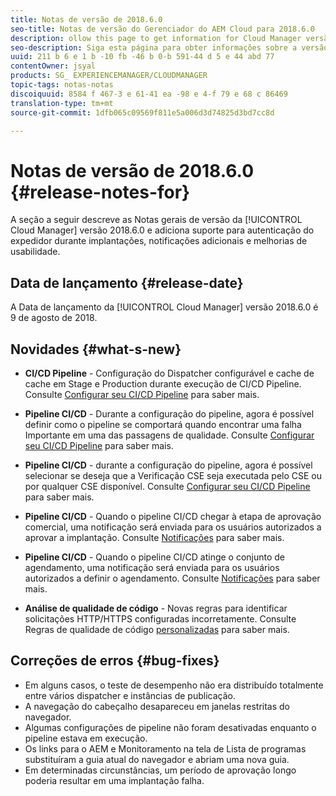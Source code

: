 ```yaml
---
title: Notas de versão de 2018.6.0
seo-title: Notas de versão do Gerenciador do AEM Cloud para 2018.6.0
description: ollow this page to get information for Cloud Manager versão 2018.6.0.
seo-description: Siga esta página para obter informações sobre a versão 2018.6.0 do Gerenciador de AEM Cloud.
uuid: 211 b 6 e 1 b -10 fb -46 b 0-b 591-44 d 5 e 44 abd 77
contentOwner: jsyal
products: SG_ EXPERIENCEMANAGER/CLOUDMANAGER
topic-tags: notas-notas
discoiquuid: 8584 f 467-3 e 61-41 ea -98 e 4-f 79 e 68 c 86469
translation-type: tm+mt
source-git-commit: 1dfb065c09569f811e5a006d3d74825d3bd7cc8d

---
```



# Notas de versão de 2018.6.0 {#release-notes-for}

A seção a seguir descreve as Notas gerais de versão da [!UICONTROL Cloud Manager] versão 2018.6.0 e adiciona suporte para autenticação do expedidor durante implantações, notificações adicionais e melhorias de usabilidade.

## Data de lançamento {#release-date}

A Data de lançamento da [!UICONTROL Cloud Manager] versão 2018.6.0 é 9 de agosto de 2018.

## Novidades {#what-s-new}

* **CI/CD Pipeline** - Configuração do Dispatcher configurável e cache de cache em Stage e Production durante execução de CI/CD Pipeline. Consulte [Configurar seu CI/CD Pipeline](configuring-pipeline.md) para saber mais.

* **Pipeline CI/CD** - Durante a configuração do pipeline, agora é possível definir como o pipeline se comportará quando encontrar uma falha Importante em uma das passagens de qualidade. Consulte [Configurar seu CI/CD Pipeline](configuring-pipeline.md) para saber mais.

* **Pipeline CI/CD** - durante a configuração do pipeline, agora é possível selecionar se deseja que a Verificação CSE seja executada pelo CSE ou por qualquer CSE disponível. Consulte [Configurar seu CI/CD Pipeline](configuring-pipeline.md) para saber mais.

* **Pipeline CI/CD** - Quando o pipeline CI/CD chegar à etapa de aprovação comercial, uma notificação será enviada para os usuários autorizados a aprovar a implantação. Consulte [Notificações](notifications.md) para saber mais.

* **Pipeline CI/CD** - Quando o pipeline CI/CD atinge o conjunto de agendamento, uma notificação será enviada para os usuários autorizados a definir o agendamento. Consulte [Notificações](notifications.md) para saber mais.

* **Análise de qualidade de código** - Novas regras para identificar solicitações HTTP/HTTPS configuradas incorretamente. Consulte Regras de qualidade de código [personalizadas](custom-code-quality-rules.md) para saber mais.

## Correções de erros {#bug-fixes}

* Em alguns casos, o teste de desempenho não era distribuído totalmente entre vários dispatcher e instâncias de publicação.
* A navegação do cabeçalho desapareceu em janelas restritas do navegador.
* Algumas configurações de pipeline não foram desativadas enquanto o pipeline estava em execução.
* Os links para o AEM e Monitoramento na tela de Lista de programas substituíram a guia atual do navegador e abriam uma nova guia.
* Em determinadas circunstâncias, um período de aprovação longo poderia resultar em uma implantação falha.
